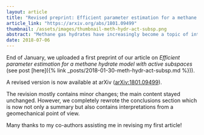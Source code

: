 ```yaml
---
layout: article
title: "Revised preprint: Efficient parameter estimation for a methane hydrate model with active subspaces"
article_link: "https://arxiv.org/abs/1801.09499"
thumbnail: /assets/images/thumbnail-meth-hydr-act-subsp.png
abstract: "Methane gas hydrates have increasingly become a topic of interest because of their potential as a future energy resource. There are significant economical and environmental risks associated with extraction from hydrate reservoirs, so a variety of multiphysics models have been developed to analyze prospective risks and benefits. These models generally have a large number of empirical parameters which are not known a priori. Traditional optimization-based parameter estimation frameworks may be ill-posed or computationally prohibitive. Bayesian inference methods have increasingly been found effective for estimating parameters in complex geophysical systems. These methods often are not viable in cases of computationally expensive models and high-dimensional parameter spaces. Recently, methods have been developed to effectively reduce the dimension of Bayesian inverse problems by identifying low-dimensional structures that are most informed by data. Active subspaces is one of the most generally applicable methods of performing this dimension reduction. In this paper, Bayesian inference of the parameters of a state-of-the-art mathematical model for methane hydrates based on experimental data from a triaxial compression test with gas hydrate-bearing sand is performed in an efficient way by utilizing active subspaces. Active subspaces are used to identify low-dimensional structure in the parameter space which is exploited by generating a cheap regression-based surrogate model and implementing a modified Markov chain Monte Carlo algorithm. Posterior densities having means that match the experimental data are approximated in a computationally efficient way."
date: 2018-07-06
---
```


End of January, we uploaded a first preprint of our article on _Efficient parameter estimation for a methane hydrate model with active subspaces_ (see post [here]({% link _posts/2018-01-30-meth-hydr-act-subsp.md %})).

A revised version is now available at arXiv ([arXiv:1801.09499](https://arxiv.org/abs/1801.09499)).

The revision mostly contains minor changes; the main content stayed unchanged.
However, we completely rewrote the conclusions section which is now not only a summary but also contains interpretations from a geomechanical point of view.

Many thanks to my co-authors assisting me in revising my first article!

